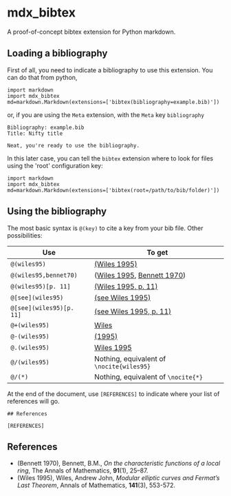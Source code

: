 mdx_bibtex
==========

A proof-of-concept bibtex extension for Python markdown.



## Loading a bibliography

First of all, you need to indicate a bibliography to use this extension. You can do that from python, 

    import markdown
    import mdx_bibtex
    md=markdown.Markdown(extensions=['bibtex(bibliography=example.bib)'])
    
or, if you are using the `Meta` extension, with the `Meta` key `bibliography`

    Bibliography: example.bib
    Title: Nifty title
    
    Neat, you're ready to use the bibliography.
    
    
In this later case, you can tell the `bibtex` extension where to look for files using the 'root' configuration key:
    
    import markdown
    import mdx_bibtex
    md=markdown.Markdown(extensions=['bibtex(root=/path/to/bib/folder)'])
    
    
    
## Using the bibliography

The most basic syntax is `@(key)` to cite a key from your bib file. Other possibilities:

<table>
<thead>
<tr>
<th>Use</th>
<th>To get</th>
</tr>
</thead>
<tbody>
<tr>
<td><code>@(wiles95)</code></td>
<td><a class="citation" data-key="wiles95" data-locator="" data-modifier="" data-prefix="" href="#wiles95">(Wiles 1995)</a></td>
</tr>
<tr>
<td><code>@(wiles95,bennet70)</code></td>
<td><span class="citation-multiple"><span class="citation-open-par">(</span><a class="citation" data-key="wiles95" data-locator="" data-modifier="" data-prefix="" href="#wiles95">Wiles 1995</a><span class="citation-comma">, </span><a class="citation" data-key="bennet70" data-locator="" data-modifier="" data-prefix="" href="#bennet70">Bennett 1970</a><span class="citation-close-par">)</span></span></td>
</tr>
<tr>
<td><code>@(wiles95)[p. 11]</code></td>
<td><a class="citation" data-key="wiles95" data-locator="p. 11" data-modifier="" data-prefix="" href="#wiles95">(Wiles 1995, p. 11)</a></td>
</tr>
<tr>
<td><code>@[see](wiles95)</code></td>
<td><a class="citation" data-key="wiles95" data-locator="" data-modifier="" data-prefix="see" href="#wiles95">(see Wiles 1995)</a></td>
</tr>
<tr>
<td><code>@[see](wiles95)[p. 11]</code></td>
<td><a class="citation" data-key="wiles95" data-locator="p. 11" data-modifier="" data-prefix="see" href="#wiles95">(see Wiles 1995, p. 11)</a></td>
</tr>
<tr>
<td><code>@+(wiles95)</code></td>
<td><a class="citation" data-key="wiles95" data-locator="" data-modifier="author-only" data-prefix="" href="#wiles95">Wiles</a></td>
</tr>
<tr>
<td><code>@-(wiles95)</code></td>
<td><a class="citation" data-key="wiles95" data-locator="" data-modifier="year-only" data-prefix="" href="#wiles95">(1995)</a></td>
</tr>
<tr>
<td><code>@.(wiles95)</code></td>
<td><a class="citation" data-key="wiles95" data-locator="" data-modifier="no-paren" data-prefix="" href="#wiles95">Wiles 1995</a></td>
</tr>
<tr>
<td><code>@/(wiles95)</code></td>
<td>Nothing, equivalent of <code>\nocite{wiles95}</code></td>
</tr>
<tr>
<td><code>@/(*)</code></td>
<td>Nothing, equivalent of <code>\nocite{*}</code></td>
</tr>
</tbody>
</table>


At the end of the document, use `[REFERENCES]` to indicate where your list of references will go.

    ## References 

    [REFERENCES]
    


<h2 id="references">References</h2>
<p>
<ul class="citation-references">
<li class="citation-item" id="bennet70">(Bennett 1970), Bennett, B.M., <em>On the characteristic functions of a local ring</em>, The Annals of Mathematics, <strong>91</strong>(1), 25–87.</li>
<li class="citation-item" id="wiles95">(Wiles 1995), Wiles, Andrew John, <em>Modular elliptic curves and Fermat’s Last Theorem</em>, Annals of Mathematics, <strong>141</strong>(3), 553-572.</li>
</ul>

